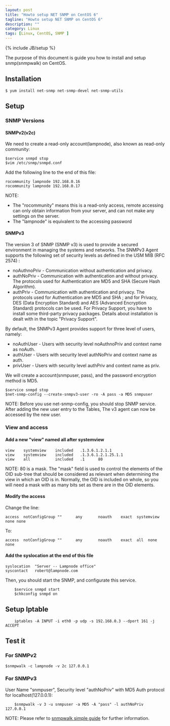 ```yaml
---
layout: post
title: "Howto setup NET SNMP on CentOS 6"
tagline: "Howto setup NET SNMP on CentOS 6"
description: ""
category: Linux 
tags: [Linux, CentOS, SNMP ]
---
```

{% include JB/setup %}

The purpose of this document is guide you how to install and setup snmp(snmpwalk) on CentOS.

## Installation

	$ yum install net-snmp net-snmp-devel net-snmp-utils

## Setup

### SNMP Versions

#### SNMPv2(v2c)

We need to create a read-only account(lampnode), also known as read-only community:

	$service snmpd stop
	$vim /etc/snmp/snmpd.conf

Add the following line to the end of this file:

	rocommunity lampnode 192.168.0.16
	rocommunity lampnode 192.168.0.17

NOTE: 

 - The "rocommunity" means this is a read-only access, remote accessing can only obtain 
information from your server, and can not make any settings on the server.
 - The "lampnode" is equivalent to the accessing password


#### SNMPv3
The version 3 of SNMP (SNMP v3) is used to provide a secured environment in managing the systems and networks. The SNMPv3 Agent supports the following set of security levels as defined in the USM MIB (RFC 2574) :

 - noAuthnoPriv - Communication without authentication and privacy.
 - authNoPriv - Communication with authentication and without privacy. The protocols used for Authentication are MD5 and SHA (Secure Hash Algorithm).
 - authPriv - Communication with authentication and privacy. The protocols used for Authentication are MD5 and SHA ; and for Privacy, DES (Data Encryption Standard) and AES (Advanced Encryption Standard) protocols can be used. For Privacy Support, you have to install some third-party privacy packages. Details about installation is dealt with in the topic "Privacy Support".

By default, the SNMPv3 Agent provides support for three level of users, namely:

- noAuthUser - Users with security level noAuthnoPriv and context name as noAuth.
- authUser - Users with security level authNoPriv and context name as auth.
- privUser - Users with security level authPriv and context name as priv.

We will create a account(snmpuser, pass), and the password encryption method is MD5.

	$service snmpd stop
	$net-snmp-config --create-snmpv3-user -ro -A pass -a MD5 snmpuser

NOTE: Before you use net-snmp-config, you should stop SNMP service. After adding the new user entry to the Tables, 
The v3 agent can now be accessed by the new user.

### View and access

#### Add a new "view" named all after systemview

	view    systemview    included   .1.3.6.1.2.1.1
	view    systemview    included   .1.3.6.1.2.1.25.1.1	
	view    all           included   .1      80

NOTE: 80 is a mask. The "mask" field is used to control the elements of the OID sub-tree that should be considered as relevant 
when determining the view in which an OID is in. Normally, the OID is included on whole, so you will need a mask with as many bits set as there are in the OID elements.

#### Modify the access

Change the line:	

	access  notConfigGroup ""      any       noauth    exact  systemview  none none

To:

	access  notConfigGroup ""      any       noauth    exact  all  none none

#### Add the syslocation at the end of this file

	syslocation  "Server -- Lampnode office"
	syscontact   robert@lampnode.com

Then, you should start the SNMP, and configurate this service.

        $service snmpd start
        $chkconfig snmpd on

## Setup Iptable

        iptables -A INPUT -i eth0 -p udp -s 192.168.0.3 --dport 161 -j ACCEPT

## Test it

### For SNMPv2

	$snmpwalk -c lampnode -v 2c 127.0.0.1

### For SNMPv3
User Name "snmpuser", Security level "authNoPriv" with MD5 Auth protocol for localhost(127.0.0.1):

        $snmpwalk -v 3 -u snmpuser -a MD5 -A "pass" -l authNoPriv 127.0.0.1	

NOTE: Please refer to [snmpwalk simple guide](/linux/howto-use-snmpwalk-on-linux/) for further information.
